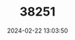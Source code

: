 ---
title: "38251"
category: "Dalbergia madagascariensis"
draft: false
date: 2024-02-22 13:03:50
languages:
  Malagasy: ["Hazovola", "Hazovola", "Hazovola mena", "Manary be", "Manary boraka", "Manary toloho", "Sovoka", "Voambona", "Manary"]
---